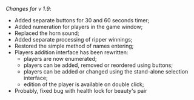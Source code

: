 _Changes for v 1.9_:
- Added separate buttons for 30 and 60 seconds timer;
- Added numeration for players in the game window;
- Replaced the horn sound;
- Added separate processing of ripper winnings;
- Restored the simple method of names entering;
- Players addition interface has been rewritten:
    - players are now enumerated;
    - players can be added, removed or reordered using buttons;
    - players can be added or changed using the stand-alone selection interface;
    - edition of the player is available on double click;
- Probably, fixed bug with health lock for beauty's pair
